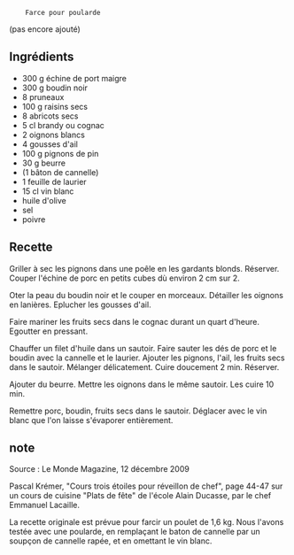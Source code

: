 		Farce pour poularde

(pas encore ajouté)

## Ingrédients
* 300 g échine de port maigre
* 300 g boudin noir
* 8   	pruneaux
* 100 g raisins secs
* 8   	abricots secs 
* 5 cl  brandy ou cognac
* 2 	oignons blancs
* 4	gousses d'ail
* 100 g pignons de pin
* 30 g 	beurre
* (1  	bâton de cannelle)
* 1 	feuille de laurier
* 15 cl vin blanc
* huile d'olive
* sel
* poivre


## Recette
Griller à sec les pignons dans une poêle en les gardants
blonds. Réserver. Couper l'échine de porc en petits cubes dù environ
2 cm sur 2. 

Oter la peau du boudin noir et le couper en
morceaux. Détailler les oignons en lanières. Eplucher les gousses
d'ail. 

Faire mariner les fruits secs dans le cognac durant un quart
d'heure. Egoutter en pressant. 

Chauffer un filet d'huile dans un
sautoir. Faire sauter les dés de porc et le boudin avec la cannelle et
le laurier. Ajouter les pignons, l'ail, les fruits secs dans le
sautoir. Mélanger délicatement. Cuire doucement
2 min. Réserver. 

Ajouter du beurre. Mettre les oignons dans le même
sautoir. Les cuire 10 min. 

Remettre porc, boudin, fruits secs dans le
sautoir. Déglacer avec le vin blanc que l'on laisse s'évaporer
entièrement. 


## note

Source : Le Monde Magazine, 12 décembre 2009

Pascal Krémer, "Cours trois étoiles pour réveillon de chef", page 44-47
sur un cours de cuisine "Plats de fête" de  l'école Alain Ducasse, par
le chef Emmanuel Lacaille.

La recette originale est prévue pour farcir un poulet de 1,6 kg. Nous
l'avons testée avec une poularde, en remplaçant le baton de cannelle
par un soupçon de cannelle rapée, et en omettant le vin blanc.
